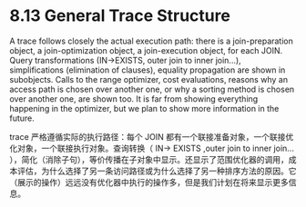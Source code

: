 # 8.13 General Trace Structure

A trace follows closely the actual execution path: there is a join-preparation object, a join-optimization object, a join-execution object, for each JOIN. Query transformations (IN->EXISTS, outer join to inner join...), simplifications (elimination of clauses), equality propagation are shown in subobjects. Calls to the range optimizer, cost evaluations, reasons why an access path is chosen over another one, or why a sorting method is chosen over another one, are shown too. It is far from showing everything happening in the optimizer, but we plan to show more information in the future.

trace 严格遵循实际的执行路径：每个 JOIN 都有一个联接准备对象，一个联接优化对象，一个联接执行对象。查询转换（ IN-> EXISTS ,outer join to inner join... ），简化（消除子句），等价传播在子对象中显示。还显示了范围优化器的调用，成本评估，为什么选择了另一条访问路径或为什么选择了另一种排序方法的原因。它（展示的操作）远远没有优化器中执行的操作多，但是我们计划在将来显示更多信息。  